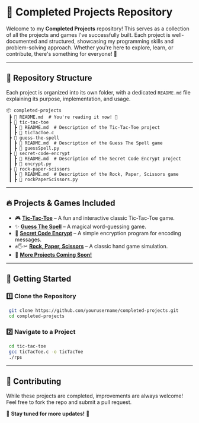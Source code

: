 # 📂 Completed Projects Repository 

Welcome to my **Completed Projects** repository! This serves as a collection of all the projects and games I've successfully built. Each project is well-documented and structured, showcasing my programming skills and problem-solving approach. Whether you're here to explore, learn, or contribute, there's something for everyone! 🎉

---

## 📌 Repository Structure
Each project is organized into its own folder, with a dedicated `README.md` file explaining its purpose, implementation, and usage.

```
📦 completed-projects  
 ┣ 📄 README.md  # You're reading it now! 🎉  
 ┣ 📂 tic-tac-toe 
 ┃ ┣ 📄 README.md  # Description of the Tic-Tac-Toe project  
 ┃ ┣ 📄 ticTacToe.c  
 ┣ 📂 guess-the-spell 
 ┃ ┣ 📄 README.md  # Description of the Guess The Spell game  
 ┃ ┣ 📄 guessSpell.py  
 ┣ 📂 secret-code-encrypt  
 ┃ ┣ 📄 README.md  # Description of the Secret Code Encrypt project  
 ┃ ┣ 📄 encrypt.py  
 ┣ 📂 rock-paper-scissors 
 ┃ ┣ 📄 README.md  # Description of the Rock, Paper, Scissors game  
 ┃ ┣ 📄 rockPaperScissors.py  
```

---

## 🔥 Projects & Games Included
- 🎮 **[Tic-Tac-Toe](tic-tac-toe/README.md)** – A fun and interactive classic Tic-Tac-Toe game.
- ✨ **[Guess The Spell](guess-the-spell/README.md)** – A magical word-guessing game.
- 🔐 **[Secret Code Encrypt](secret-code-encrypt/README.md)** – A simple encryption program for encoding messages.
- ✊🖐✂ **[Rock, Paper, Scissors](rock-paper-scissors/README.md)** – A classic hand game simulation.
- 🚀 **[More Projects Coming Soon!](#)**

---

## 🚀 Getting Started
### 1️⃣ Clone the Repository
```sh
 git clone https://github.com/yourusername/completed-projects.git
 cd completed-projects
```
### 2️⃣ Navigate to a Project
```sh
 cd tic-tac-toe
 gcc ticTacToe.c -o ticTacToe
 ./rps
```

---

## 🤝 Contributing
While these projects are completed, improvements are always welcome! Feel free to fork the repo and submit a pull request.  

📌 **Stay tuned for more updates!** 🚀
